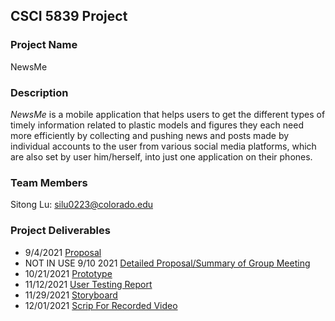 ## CSCI 5839 Project

### Project Name
NewsMe

### Description

_NewsMe_ is a mobile application that helps users to get the different types of timely information related to plastic models and figures they each need more efficiently by collecting and pushing news and posts made by individual accounts to the user from various social media platforms, which are also set by user him/herself, into just one application on their phones.

### Team Members

Sitong Lu: [silu0223@colorado.edu](mailto:silu0223@colorado.edu?subject=[GitHub]%20Question%20About%20Your%20CSCI%205839%20Project)

### Project Deliverables
- 9/4/2021 [Proposal](https://akitomoya616.github.io/CSCI5839_PROJECT/proposal.pdf)
- NOT IN USE 9/10 2021 [Detailed Proposal/Summary of Group Meeting](https://docs.google.com/document/d/14qLbGN13xTc7TP0LdM7coahMtoog9Xwai3sWFWhtbeM/edit?usp=sharing)
- 10/21/2021 [Prototype](https://www.figma.com/proto/Q6frTbws8q8O3tCfAkyvdt/Untitled?node-id=2%3A7&scaling=scale-down&page-id=0%3A1&starting-point-node-id=2%3A7&show-proto-sidebar=1)
- 11/12/2021 [User Testing Report](https://akitomoya616.github.io/CSCI5839_PROJECT/User%20Testing%20%26%20Revised%20Prototype.pdf)
- 11/29/2021 [Storyboard](https://akitomoya616.github.io/CSCI5839_PROJECT/User%20Testing%20%26%20Revised%20Prototype.pdf)
- 12/01/2021 [Scrip For Recorded Video](https://akitomoya616.github.io/CSCI5839_PROJECT/User%20Testing%20%26%20Revised%20Prototype.pdf)
